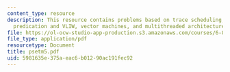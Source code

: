 ```yaml
---
content_type: resource
description: This resource contains problems based on trace scheduling, VLIW machines,
  predication and VLIW, vector machines, and multithreaded architectures.
file: https://ol-ocw-studio-app-production.s3.amazonaws.com/courses/6-823-computer-system-architecture-fall-2005/5981635e375aeac6b01290ac191fec92_psetm5.pdf
file_type: application/pdf
resourcetype: Document
title: psetm5.pdf
uid: 5981635e-375a-eac6-b012-90ac191fec92
---
```

